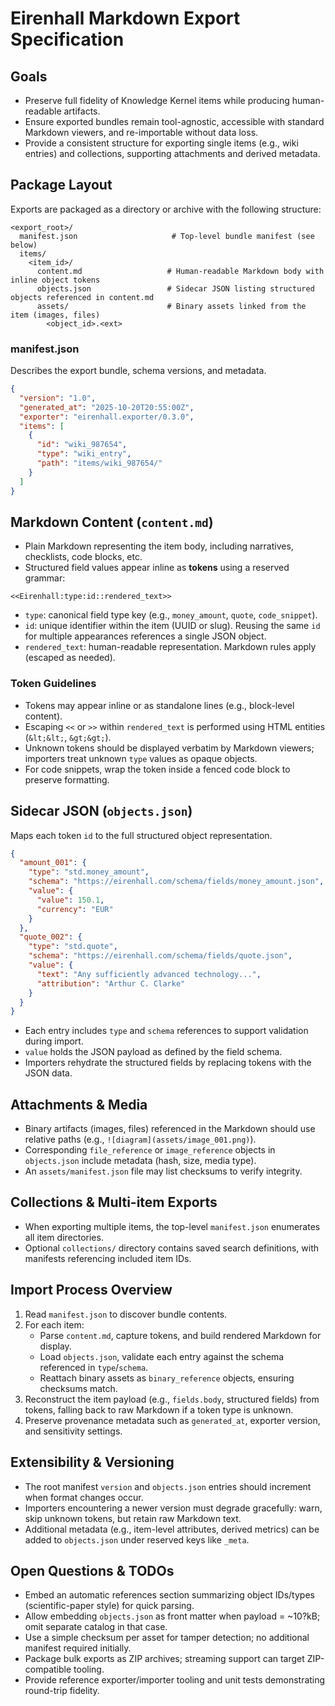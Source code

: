 # Eirenhall Markdown Export Specification

## Goals
- Preserve full fidelity of Knowledge Kernel items while producing human-readable artifacts.
- Ensure exported bundles remain tool-agnostic, accessible with standard Markdown viewers, and re-importable without data loss.
- Provide a consistent structure for exporting single items (e.g., wiki entries) and collections, supporting attachments and derived metadata.

## Package Layout
Exports are packaged as a directory or archive with the following structure:

```
<export_root>/
  manifest.json                     # Top-level bundle manifest (see below)
  items/
    <item_id>/
      content.md                   # Human-readable Markdown body with inline object tokens
      objects.json                 # Sidecar JSON listing structured objects referenced in content.md
      assets/                      # Binary assets linked from the item (images, files)
        <object_id>.<ext>
```

### manifest.json
Describes the export bundle, schema versions, and metadata.

```json
{
  "version": "1.0",
  "generated_at": "2025-10-20T20:55:00Z",
  "exporter": "eirenhall.exporter/0.3.0",
  "items": [
    {
      "id": "wiki_987654",
      "type": "wiki_entry",
      "path": "items/wiki_987654/"
    }
  ]
}
```

## Markdown Content (`content.md`)
- Plain Markdown representing the item body, including narratives, checklists, code blocks, etc.
- Structured field values appear inline as **tokens** using a reserved grammar:

```
<<Eirenhall:type:id::rendered_text>>
```
- `type`: canonical field type key (e.g., `money_amount`, `quote`, `code_snippet`).
- `id`: unique identifier within the item (UUID or slug). Reusing the same `id` for multiple appearances references a single JSON object.
- `rendered_text`: human-readable representation. Markdown rules apply (escaped as needed).

### Token Guidelines
- Tokens may appear inline or as standalone lines (e.g., block-level content).
- Escaping `<<` or `>>` within `rendered_text` is performed using HTML entities (`&lt;&lt;`, `&gt;&gt;`).
- Unknown tokens should be displayed verbatim by Markdown viewers; importers treat unknown `type` values as opaque objects.
- For code snippets, wrap the token inside a fenced code block to preserve formatting.

## Sidecar JSON (`objects.json`)
Maps each token `id` to the full structured object representation.

```json
{
  "amount_001": {
    "type": "std.money_amount",
    "schema": "https://eirenhall.com/schema/fields/money_amount.json",
    "value": {
      "value": 150.1,
      "currency": "EUR"
    }
  },
  "quote_002": {
    "type": "std.quote",
    "schema": "https://eirenhall.com/schema/fields/quote.json",
    "value": {
      "text": "Any sufficiently advanced technology...",
      "attribution": "Arthur C. Clarke"
    }
  }
}
```

- Each entry includes `type` and `schema` references to support validation during import.
- `value` holds the JSON payload as defined by the field schema.
- Importers rehydrate the structured fields by replacing tokens with the JSON data.

## Attachments & Media
- Binary artifacts (images, files) referenced in the Markdown should use relative paths (e.g., `![diagram](assets/image_001.png)`).
- Corresponding `file_reference` or `image_reference` objects in `objects.json` include metadata (hash, size, media type).
- An `assets/manifest.json` file may list checksums to verify integrity.

## Collections & Multi-item Exports
- When exporting multiple items, the top-level `manifest.json` enumerates all item directories.
- Optional `collections/` directory contains saved search definitions, with manifests referencing included item IDs.

## Import Process Overview
1. Read `manifest.json` to discover bundle contents.
2. For each item:
   - Parse `content.md`, capture tokens, and build rendered Markdown for display.
   - Load `objects.json`, validate each entry against the schema referenced in `type`/`schema`.
   - Reattach binary assets as `binary_reference` objects, ensuring checksums match.
3. Reconstruct the item payload (e.g., `fields.body`, structured fields) from tokens, falling back to raw Markdown if a token type is unknown.
4. Preserve provenance metadata such as `generated_at`, exporter version, and sensitivity settings.

## Extensibility & Versioning
- The root manifest `version` and `objects.json` entries should increment when format changes occur.
- Importers encountering a newer version must degrade gracefully: warn, skip unknown tokens, but retain raw Markdown text.
- Additional metadata (e.g., item-level attributes, derived metrics) can be added to `objects.json` under reserved keys like `_meta`.

## Open Questions & TODOs
- Embed an automatic references section summarizing object IDs/types (scientific-paper style) for quick parsing.
- Allow embedding `objects.json` as front matter when payload = ~10?kB; omit separate catalog in that case.
- Use a simple checksum per asset for tamper detection; no additional manifest required initially.
- Package bulk exports as ZIP archives; streaming support can target ZIP-compatible tooling.
- Provide reference exporter/importer tooling and unit tests demonstrating round-trip fidelity.
